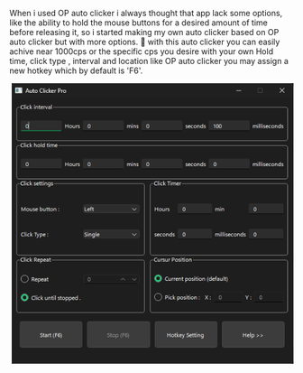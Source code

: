 When i used OP auto clicker i always thought that app lack some options, like the ability to hold the mouse buttons for a desired amount of time before releasing it,
so i started making my own auto clicker based on OP auto clicker but with more options. 🐼
with this auto clicker you can easily achive near 1000cps or the specific cps you desire with your own Hold time, click type , interval and location
like OP auto clicker you may assign a new hotkey which by default is 'F6'.

<image>
  <img src="/demo image.png" width="500" />
</image>
